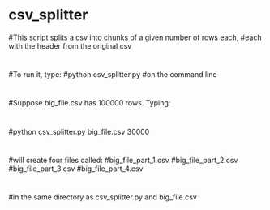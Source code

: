 # csv_splitter

#This script splits a csv into chunks of a given number of rows each,
#each with the header from the original csv
#
#To run it, type:
#python csv_splitter.py <csv filename> <number of rows per chunk>
#on the command line
#
#Suppose big_file.csv has 100000 rows. Typing:
#
#python csv_splitter.py big_file.csv 30000
#
#will create four files called:
#big_file_part_1.csv
#big_file_part_2.csv
#big_file_part_3.csv
#big_file_part_4.csv
#
#in the same directory as csv_splitter.py and big_file.csv
